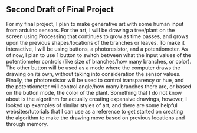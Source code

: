 ## Second Draft of Final Project

For my final project, I plan to make generative art with some human input from arduino sensors. For the art, I will be drawing a tree/plant on the screen using Processing that continues to grow as time passes, and grows upon the previous shapes/locations of the branches or leaves. To make it interactive, I will be using buttons, a photoresistor, and a potentiometer. As of now, I plan to use 1 button to switch between what the input values of the potentiometer controls (like size of branches/how many branches, or color). The other button will be used as a mode where the computer draws the drawing on its own, without taking into consideration the sensor values. Finally, the photoresistor will be used to control transparency or hue, and the potentiometer will control angle/how many branches there are, or based on the button mode, the color of the plant. Something that I do not know about is the algorithm for actually creating expansive drawings, however, I looked up examples of similar styles of art, and there are some helpful websites/tutorials that I can use as a reference to get started on creating the algorithm to make the drawing move based on previous locations and through memory.
